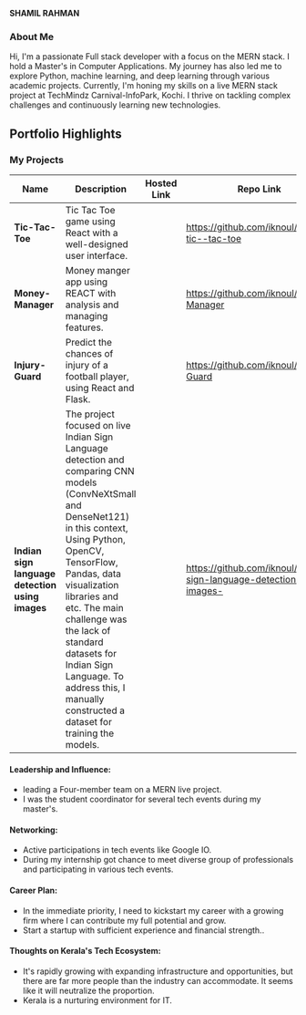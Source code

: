 **SHAMIL RAHMAN**

### About Me
Hi, I'm a passionate Full stack developer with a focus on the MERN stack. I hold a Master's in Computer Applications. My journey has also led me to explore Python, machine learning, and deep learning through various academic projects. Currently, I'm honing my skills on a live MERN stack project at TechMindz Carnival-InfoPark, Kochi. I thrive on tackling complex challenges and continuously learning new technologies.

## Portfolio Highlights

### My Projects

| Name                | Description                                                               | Hosted Link                              | Repo Link                                                      |
|---------------------|---------------------------------------------------------------------------|------------------------------------------|----------------------------------------------------------------|
| **Tic-Tac-Toe**  | Tic Tac Toe game using React with a well-designed user interface.                                              |   | https://github.com/iknoul/simple-tic--tac-toe  
| **Money-Manager**  | Money manger app using REACT with analysis and managing features.                                              |   | https://github.com/iknoul/Money-Manager            |
| **Injury-Guard**  | Predict the chances of injury of a football player, using React and Flask.                                |    | https://github.com/iknoul/Injury-Guard             |
| **Indian sign language detection using images**  | The project focused on live Indian Sign Language detection and comparing CNN models (ConvNeXtSmall and DenseNet121) in this context, Using Python, OpenCV, TensorFlow, Pandas, data visualization libraries and etc. The main challenge was the lack of standard datasets for Indian Sign Language. To address this, I manually constructed a dataset for training the models. |   | https://github.com/iknoul/Indian-sign-language-detection-using-images-           |

#### Leadership and Influence:

- leading a Four-member team on a MERN live project.
- I was the student coordinator for several tech events during my master's. 

#### Networking:

- Active participations in tech events like Google IO.
- During my internship got chance to meet diverse group of professionals and participating in various tech events.
  
#### Career Plan:

- In the immediate priority, I need to kickstart my career with a growing firm where I can contribute my full potential and grow.
- Start a startup with sufficient experience and financial strength..

#### Thoughts on Kerala's Tech Ecosystem:

- It's rapidly growing with expanding infrastructure and opportunities, but there are far more people than the industry can accommodate. It seems like it will neutralize the proportion.
- Kerala is a nurturing environment for IT.


